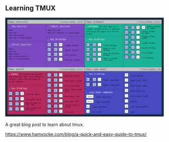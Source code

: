 ## Learning TMUX

![](2020-05-16-17-05-10.png)

A great blog post to learn about tmux.

https://www.hamvocke.com/blog/a-quick-and-easy-guide-to-tmux/
